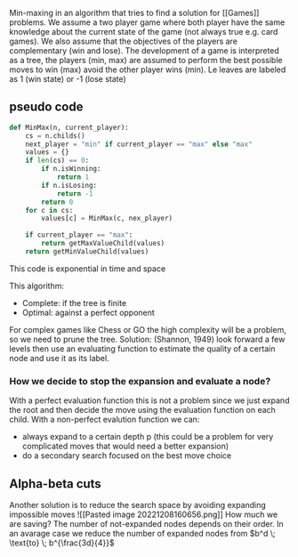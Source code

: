 Min-maxing in an algorithm that tries to find a solution for [[Games]] problems.
We assume a two player game where both player have the same knowledge about the current state of the game (not always true e.g. card games). We also assume that the objectives of the players are complementary (win and lose).
The development of a game is interpreted as a tree, the players (min, max) are assumed to perform the best possible moves to win (max) avoid the other player wins (min). Le leaves are labeled as 1 (win state) or -1 (lose state) 

## pseudo code 
```python 
def MinMax(n, current_player):
	cs = n.childs()
	next_player = "min" if current_player == "max" else "max"
	values = {}
	if len(cs) == 0:
		if n.isWinning:
			return 1
		if n.isLosing:
			return -1
		return 0
	for c in cs:
		values[c] = MinMax(c, nex_player)
	
	if current_player == "max":
		return getMaxValueChild(values)
	return getMinValueChild(values)
```
This code is exponential in time and space

This algorithm:
- Complete: if the tree is finite
- Optimal: against a perfect opponent

For complex games like Chess or GO the high complexity will be a problem, so we need to prune the tree.
Solution: (Shannon, 1949) look forward a few levels then use an evaluating function to estimate the quality of a certain node and use it as its label.
### How we decide to stop the expansion and evaluate a node?
 With a perfect evaluation function this is not a problem since we just expand the root and then decide the move using the evaluation function on each child.
 With a non-perfect evalution function we can:
 - always expand to a certain depth p (this could be a problem for very complicated moves that would need a better expansion)
 - do a secondary search focused on the best move choice


## Alpha-beta cuts
Another solution is to reduce the search space by avoiding expanding impossible moves
![[Pasted image 20221208160656.png]]
How much we are saving? 
The number of not-expanded nodes depends on their order. In an avarage case we reduce the number of expanded nodes from $b^d \; \text{to} \; b^{\frac{3d}{4}}$ 